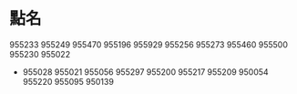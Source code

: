 # 點名

955233
955249
955470
955196
955929
955256
955273
955460
955500
955230
955022
* 955028
955021
955056
955297
955200
955217
955209
950054
955220
955095
950139
